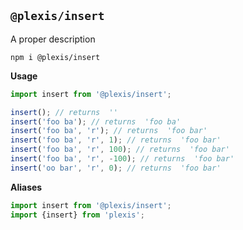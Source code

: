 ## `@plexis/insert`

A proper description

`npm i @plexis/insert`

**Usage**

```javascript
import insert from '@plexis/insert';

insert(); // returns  ''
insert('foo ba'); // returns  'foo ba'
insert('foo ba', 'r'); // returns  'foo bar'
insert('foo ba', 'r', 1); // returns  'foo bar'
insert('foo ba', 'r', 100); // returns  'foo bar'
insert('foo ba', 'r', -100); // returns  'foo bar'
insert('oo bar', 'r', 0); // returns  'foo bar'
```

**Aliases**

```javascript
import insert from '@plexis/insert';
import {insert} from 'plexis';
```
